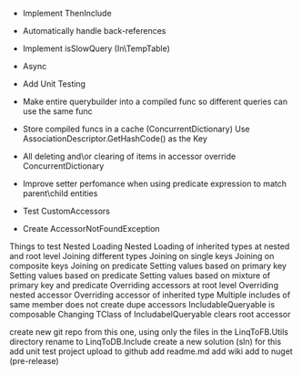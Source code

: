 ﻿* Implement ThenInclude
* Automatically handle back-references
* Implement isSlowQuery (In\TempTable)
* Async
* Add Unit Testing
* Make entire querybuilder into a compiled func so different queries can use the same func
* Store compiled funcs in a cache (ConcurrentDictionary)
	Use AssociationDescriptor.GetHashCode() as the Key

* All deleting and\or clearing of items in accessor override ConcurrentDictionary
* Improve setter perfomance when using predicate expression to match parent\child entities

* Test CustomAccessors
* Create AccessorNotFoundException


Things to test
	Nested Loading
	Nested Loading of inherited types at nested and root level
	Joining different types
	Joining on single keys
	Joining on composite keys
	Joining on predicate
	Setting values based on primary key
	Setting values based on predicate
	Setting values based on mixture of primary key and predicate
	Overriding accessors at root level
	Overriding nested accessor
	Overriding accessor of inherited type
	Multiple includes of same member does not create dupe accessors
	IncludableQueryable is composable
	Changing TClass of IncludabelQueryable clears root accessor


create new git repo from this one, using only the files in the LinqToFB.Utils directory
rename to LinqToDB.Include
create a new solution (sln) for this
add unit test project
upload to github
add readme.md
add wiki
add to nuget (pre-release)